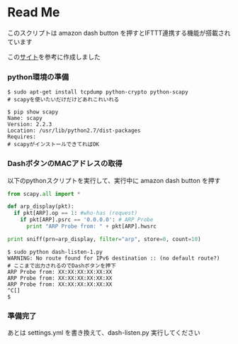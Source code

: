 # Read Me

このスクリプトは amazon dash button を押すとIFTTT連携する機能が搭載されています

この[サイト](https://qiita.com/noexpect/items/efcd5065830021905a60)を参考に作成しました

### python環境の準備

```
$ sudo apt-get install tcpdump python-crypto python-scapy
# scapyを使いたいだけだけどあれこれいれる

$ pip show scapy
Name: scapy
Version: 2.2.3
Location: /usr/lib/python2.7/dist-packages
Requires:
# scapyがインストールできてればOK
```

### DashボタンのMACアドレスの取得

以下のpythonスクリプトを実行して、実行中に amazon dash button を押す

``` dash-listen-1.py
from scapy.all import *

def arp_display(pkt):
  if pkt[ARP].op == 1: #who-has (request)
    if pkt[ARP].psrc == '0.0.0.0': # ARP Probe
      print "ARP Probe from: " + pkt[ARP].hwsrc

print sniff(prn=arp_display, filter="arp", store=0, count=10)
```

```
$ sudo python dash-listen-1.py 
WARNING: No route found for IPv6 destination :: (no default route?)
# ここまで出力されるのでDashボタンを押下
ARP Probe from: XX:XX:XX:XX:XX:XX
ARP Probe from: XX:XX:XX:XX:XX:XX
ARP Probe from: XX:XX:XX:XX:XX:XX
^C[]
$ 
```

### 準備完了

あとは settings.yml を書き換えて、dash-listen.py 実行してください
